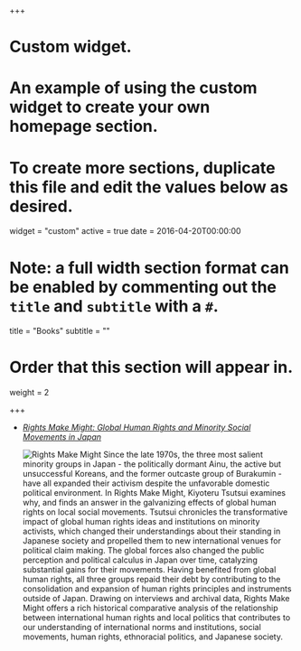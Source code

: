 +++
# Custom widget.
# An example of using the custom widget to create your own homepage section.
# To create more sections, duplicate this file and edit the values below as desired.
widget = "custom"
active = true
date = 2016-04-20T00:00:00

# Note: a full width section format can be enabled by commenting out the `title` and `subtitle` with a `#`.
title = "Books"
subtitle = ""

# Order that this section will appear in.
weight = 2

+++

- [_Rights Make Might: Global Human Rights and Minority Social Movements in Japan_](https://global.oup.com/academic/product/rights-make-might-9780190853112?cc=us&lang=en&#)
 
   ![Rights Make Might](https://xenodochial-austin-110db4.netlify.com/img/tsutsui.jpg) Since the late 1970s, the three most salient minority groups in Japan - the politically dormant Ainu, the active but unsuccessful Koreans, and the former outcaste group of Burakumin - have all expanded their activism despite the unfavorable domestic political environment. In Rights Make Might, Kiyoteru Tsutsui examines why, and finds an answer in the galvanizing effects of global human rights on local social movements. Tsutsui chronicles the transformative impact of global human rights ideas and institutions on minority activists, which changed their understandings about their standing in Japanese society and propelled them to new international venues for political claim making. The global forces also changed the public perception and political calculus in Japan over time, catalyzing substantial gains for their movements. Having benefited from global human rights, all three groups repaid their debt by contributing to the consolidation and expansion of human rights principles and instruments outside of Japan. Drawing on interviews and archival data, Rights Make Might offers a rich historical comparative analysis of the relationship between international human rights and local politics that contributes to our understanding of international norms and institutions, social movements, human rights, ethnoracial politics, and Japanese society.
  
